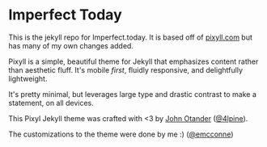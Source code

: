 # Imperfect Today

This is the jekyll repo for Imperfect.today.  It is based off of [pixyll.com](http://www.pixyll.com) but has many of my own changes added.

Pixyll is a simple, beautiful theme for Jekyll that emphasizes content rather than aesthetic fluff. It's mobile _first_, fluidly responsive, and delightfully lightweight.

It's pretty minimal, but leverages large type and drastic contrast to make a statement, on all devices.

This Pixyl Jekyll theme was crafted with <3 by [John Otander](http://johnotander.com)
([@4lpine](https://twitter.com/4lpine)).

The customizations to the theme were done by me :) ([@emcconne](https://twitter.com/emcconne))


